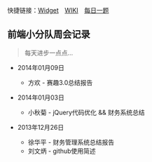 快捷链接：[Widget](http://ct-fed.github.io/widget/)　[WIKI](/ct-fed/weekly-meeting/wiki)　[每日一题](/ct-fed/weekly-meeting/issues?labels=每日一题&page=1&state=open)

## 前端小分队周会记录

> 每天进步一点点...


* 2014年01月09日
	* 方欢 - 赛趣3.0总结报告

* 2014年01月03日
	* 小秋菊 - jQuery代码优化 && 财务系统总结

* 2013年12月26日
	* 徐华平 - 财务管理系统总结报告
	* 刘文炳 - github使用简述
